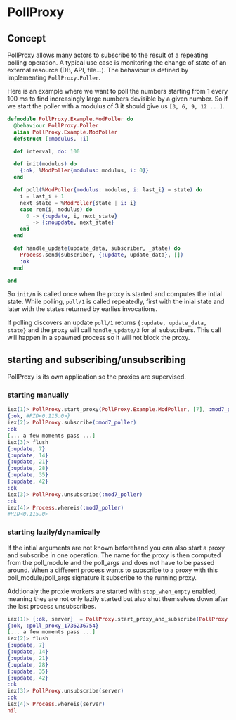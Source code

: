 # PollProxy

## Concept

PollProxy allows many actors to subscribe to the result of a repeating polling operation.
A typical use case is monitoring the change of state of an external resource (DB, API, file...).
The behaviour is defined by implementing `PollProxy.Poller`.

Here is an example where we want to poll the numbers starting from 1 every 100 ms to find increasingly large numbers devisible by a given number. So if we start the poller with a modulus of 3 it should give us `[3, 6, 9, 12 ...]`.

```elixir
defmodule PollProxy.Example.ModPoller do
  @behaviour PollProxy.Poller
  alias PollProxy.Example.ModPoller
  defstruct [:modulus, :i]

  def interval, do: 100

  def init(modulus) do
    {:ok, %ModPoller{modulus: modulus, i: 0}}
  end

  def poll(%ModPoller{modulus: modulus, i: last_i} = state) do
    i = last_i + 1
    next_state = %ModPoller{state | i: i}
    case rem(i, modulus) do
      0 -> {:update, i, next_state}
      _ -> {:noupdate, next_state}
    end
  end

  def handle_update(update_data, subscriber, _state) do
    Process.send(subscriber, {:update, update_data}, [])
    :ok
  end

end
```

So `init/n` is called once when the proxy is started and computes the intial state. While polling, `poll/1` is called repeatedly, first with the inial state and later with the states returned by earlies invocations.

If polling discovers an update `poll/1` returns `{:update, update_data, state}` and the proxy will call `handle_update/3` for all subscribers. This call will happen in a spawned process so it will not block the proxy.

## starting and subscribing/unsubscribing
PollProxy is its own application so the proxies are supervised.

### starting manually

```elixir
iex(1)> PollProxy.start_proxy(PollProxy.Example.ModPoller, [7], :mod7_poller)
{:ok, #PID<0.115.0>}
iex(2)> PollProxy.subscribe(:mod7_poller)
:ok
[... a few moments pass ...]
iex(3)> flush
{:update, 7}
{:update, 14}
{:update, 21}
{:update, 28}
{:update, 35}
{:update, 42}
:ok
iex(3)> PollProxy.unsubscribe(:mod7_poller)
:ok
iex(4)> Process.whereis(:mod7_poller)
#PID<0.115.0>
```
### starting lazily/dynamically

If the intial arguments are not known beforehand you can also start a proxy and subscribe in one operation.
The name for the proxy is then computed from the poll_module and the poll_args and does not have to be passed around. When a different process wants to subscribe to a proxy with this poll_module/poll_args signature it subscribe to the running proxy.

Addtionaly the proxie workers are started with `stop_when_empty` enabled, meaning they are not only lazily started but also shut themselves down after the last process unsubscribes.

```elixir
iex(1)> {:ok, server}  = PollProxy.start_proxy_and_subscribe(PollProxy.Example.ModPoller, [7])
{:ok, :poll_proxy_1736236754}
[... a few moments pass ...]
iex(2)> flush
{:update, 7}
{:update, 14}
{:update, 21}
{:update, 28}
{:update, 35}
{:update, 42}
:ok
iex(3)> PollProxy.unsubscribe(server)
:ok
iex(4)> Process.whereis(server)
nil
```
